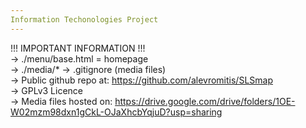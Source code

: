 ```yaml
---
Information Techonologies Project
---
```


!!! IMPORTANT INFORMATION !!!  
  -> ./menu/base.html = homepage  
  -> ./media/* -> .gitignore (media files)  
  -> Public github repo at: https://github.com/alevromitis/SLSmap  
  -> GPLv3 Licence  
  -> Media files hosted on: https://drive.google.com/drive/folders/1OE-W02mzm98dxn1gCkL-OJaXhcbYqjuD?usp=sharing    
  
